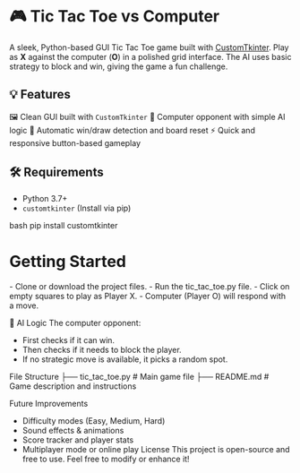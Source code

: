 # 🎮 Tic Tac Toe vs Computer

A sleek, Python-based GUI Tic Tac Toe game built with [CustomTkinter](https://github.com/TomSchimansky/CustomTkinter). Play as **X** against the computer (**O**) in a polished grid interface. The AI uses basic strategy to block and win, giving the game a fun challenge.

## 💡 Features

🖼️ Clean GUI built with `CustomTkinter`
🧠 Computer opponent with simple AI logic
🔁 Automatic win/draw detection and board reset
⚡ Quick and responsive button-based gameplay


## 🛠 Requirements

- Python 3.7+
- `customtkinter` (Install via pip)

bash
pip install customtkinter


<h1>Getting Started</h1>
- Clone or download the project files.
- Run the tic_tac_toe.py file.
- Click on empty squares to play as Player X.
- Computer (Player O) will respond with a move.

🤖 AI Logic
The computer opponent:
- First checks if it can win.
- Then checks if it needs to block the player.
- If no strategic move is available, it picks a random spot.

File Structure
├── tic_tac_toe.py     # Main game file
├── README.md          # Game description and instructions


Future Improvements
- Difficulty modes (Easy, Medium, Hard)
- Sound effects & animations
- Score tracker and player stats
- Multiplayer mode or online play
License
This project is open-source and free to use. Feel free to modify or enhance it!
